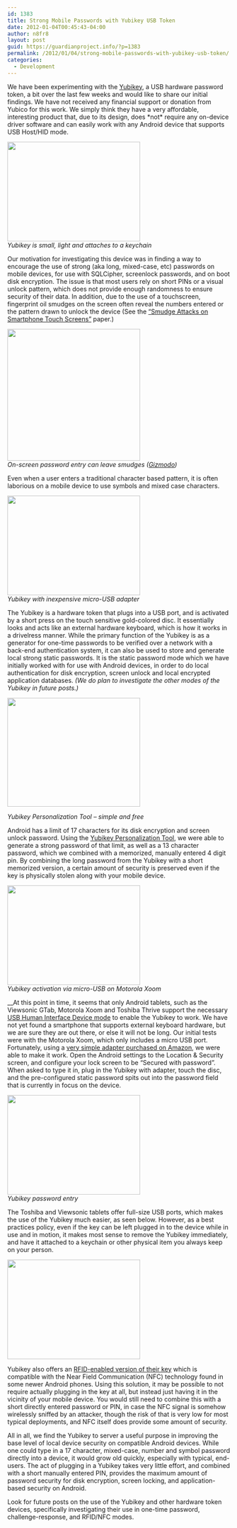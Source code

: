 ```yaml
---
id: 1383
title: Strong Mobile Passwords with Yubikey USB Token
date: 2012-01-04T00:45:43-04:00
author: n8fr8
layout: post
guid: https://guardianproject.info/?p=1383
permalink: /2012/01/04/strong-mobile-passwords-with-yubikey-usb-token/
categories:
  - Development
---
```

We have been experimenting with the [Yubikey](http://www.yubico.com/yubikey), a USB hardware password token, a bit over the last few weeks and would like to share our initial findings. We have not received any financial support or donation from Yubico for this work. We simply think they have a very affordable, interesting product that, due to its design, does \*not\* require any on-device driver software and can easily work with any Android device that supports USB Host/HID mode.

[<img title="2012-01-03 14.05.17" src="https://guardianproject.info/wp-content/uploads/2012/01/2012-01-03-14.05.17-300x225.jpg" alt="" width="300" height="225" />  
](https://guardianproject.info/wp-content/uploads/2012/01/2012-01-03-14.05.17.jpg) _Yubikey is small, light and attaches to a keychain_

Our motivation for investigating this device was in finding a way to encourage the use of strong (aka long, mixed-case, etc) passwords on mobile devices, for use with SQLCipher, screenlock passwords, and on boot disk encryption. The issue is that most users rely on short PINs or a visual unlock pattern, which does not provide enough randomness to ensure security of their data. In addition, due to the use of a touchscreen, fingerprint oil smudges on the screen often reveal the numbers entered or the pattern drawn to unlock the device (See the [“Smudge Attacks on Smartphone Touch Screens”](https://docs.google.com/viewer?url=http%3A%2F%2Fwww.usenix.org%2Fevents%2Fwoot10%2Ftech%2Ffull_papers%2FAviv.pdf) paper.)

[<img class="alignnone size-full wp-image-1397" title="medium_nexus-one-gesture-password-insecure-536x587_01" src="https://guardianproject.info/wp-content/uploads/2012/01/medium_nexus-one-gesture-password-insecure-536x587_01.jpg" alt="" width="300" height="298" srcset="https://guardianproject.info/wp-content/uploads/2012/01/medium_nexus-one-gesture-password-insecure-536x587_01.jpg 300w, https://guardianproject.info/wp-content/uploads/2012/01/medium_nexus-one-gesture-password-insecure-536x587_01-150x150.jpg 150w" sizes="(max-width: 300px) 100vw, 300px" />  
](https://guardianproject.info/wp-content/uploads/2012/01/medium_nexus-one-gesture-password-insecure-536x587_01.jpg) _On-screen password entry can leave smudges ([Gizmodo](http://gizmodo.com/5613737/your-greasy-fingers-are-giving-up-your-android-passcode))_

Even when a user enters a traditional character based pattern, it is often laborious on a mobile device to use symbols and mixed case characters.

[<img class="alignnone size-medium wp-image-1386" title="2012-01-03 14.05.55" src="https://guardianproject.info/wp-content/uploads/2012/01/2012-01-03-14.05.55-300x225.jpg" alt="" width="300" height="225" srcset="https://guardianproject.info/wp-content/uploads/2012/01/2012-01-03-14.05.55-300x225.jpg 300w, https://guardianproject.info/wp-content/uploads/2012/01/2012-01-03-14.05.55.jpg 1024w" sizes="(max-width: 300px) 100vw, 300px" />  
](https://guardianproject.info/wp-content/uploads/2012/01/2012-01-03-14.05.55.jpg) _Yubikey with inexpensive micro-USB adapter_

The Yubikey is a hardware token that plugs into a USB port, and is activated by a short press on the touch sensitive gold-colored disc. It essentially looks and acts like an external hardware keyboard, which is how it works in a drivelress manner. While the primary function of the Yubikey is as a generator for one-time passwords to be verified over a network with a back-end authentication system, it can also be used to store and generate local strong static passwords. It is the static password mode which we have initially worked with for use with Android devices, in order to do local authentication for disk encryption, screen unlock and local encrypted application databases. _(We do plan to investigate the other modes of the Yubikey in future posts.)_

[<img class="alignnone size-medium wp-image-1384" title="yubikey" src="https://guardianproject.info/wp-content/uploads/2012/01/yubikey-300x246.png" alt="" width="300" height="246" srcset="https://guardianproject.info/wp-content/uploads/2012/01/yubikey-300x246.png 300w, https://guardianproject.info/wp-content/uploads/2012/01/yubikey.png 902w" sizes="(max-width: 300px) 100vw, 300px" />](https://guardianproject.info/wp-content/uploads/2012/01/yubikey.png)

_Yubikey Personalization Tool – simple and free_

Android has a limit of 17 characters for its disk encryption and screen unlock password. Using the [Yubikey Personalization Tool](http://www.yubico.com/personalization-tool), we were able to generate a strong password of that limit, as well as a 13 character password, which we combined with a memorized, manually entered 4 digit pin. By combining the long password from the Yubikey with a short memorized version, a certain amount of security is preserved even if the key is physically stolen along with your mobile device.

[<img class="alignnone size-medium wp-image-1388" title="2012-01-03 14.07.10" src="https://guardianproject.info/wp-content/uploads/2012/01/2012-01-03-14.07.10-300x225.jpg" alt="" width="300" height="225" srcset="https://guardianproject.info/wp-content/uploads/2012/01/2012-01-03-14.07.10-300x225.jpg 300w, https://guardianproject.info/wp-content/uploads/2012/01/2012-01-03-14.07.10.jpg 1024w" sizes="(max-width: 300px) 100vw, 300px" />  
](https://guardianproject.info/wp-content/uploads/2012/01/2012-01-03-14.07.10.jpg) _Yubikey activation via micro-USB on Motorola Xoom_

__At this point in time, it seems that only Android tablets, such as the Viewsonic GTab, Motorola Xoom and Toshiba Thrive support the necessary [USB Human Interface Device mode](https://en.wikipedia.org/wiki/USB_human_interface_device_class) to enable the Yubikey to work. We have not yet found a smartphone that supports external keyboard hardware, but we are sure they are out there, or else it will not be long. Our initial tests were with the Motorola Xoom, which only includes a micro USB port. Fortunately, using a [very simple adapter purchased on Amazon](http://www.amazon.com/Micro-USB-Male-Female-Adapter/dp/B0027YYMU6/ref=sr_1_1?ie=UTF8&qid=1325636089&sr=8-1), we were able to make it work. Open the Android settings to the Location & Security screen, and configure your lock screen to be “Secured with password”. When asked to type it in, plug in the Yubikey with adapter, touch the disc, and the pre-configured static password spits out into the password field that is currently in focus on the device.

[<img class="alignnone size-medium wp-image-1390" title="2012-01-03 14.09.04" src="https://guardianproject.info/wp-content/uploads/2012/01/2012-01-03-14.09.04-300x225.jpg" alt="" width="300" height="225" srcset="https://guardianproject.info/wp-content/uploads/2012/01/2012-01-03-14.09.04-300x225.jpg 300w, https://guardianproject.info/wp-content/uploads/2012/01/2012-01-03-14.09.04.jpg 1024w" sizes="(max-width: 300px) 100vw, 300px" />  
](https://guardianproject.info/wp-content/uploads/2012/01/2012-01-03-14.09.04.jpg) _Yubikey password entry_

The Toshiba and Viewsonic tablets offer full-size USB ports, which makes the use of the Yubikey much easier, as seen below. However, as a best practices policy, even if the key can be left plugged in to the device while in use and in motion, it makes most sense to remove the Yubikey immediately, and have it attached to a keychain or other physical item you always keep on your person.

[<img class="alignnone size-medium wp-image-1389" title="2012-01-03 14.08.08" src="https://guardianproject.info/wp-content/uploads/2012/01/2012-01-03-14.08.08-300x225.jpg" alt="" width="300" height="225" srcset="https://guardianproject.info/wp-content/uploads/2012/01/2012-01-03-14.08.08-300x225.jpg 300w, https://guardianproject.info/wp-content/uploads/2012/01/2012-01-03-14.08.08.jpg 1024w" sizes="(max-width: 300px) 100vw, 300px" />](https://guardianproject.info/wp-content/uploads/2012/01/2012-01-03-14.08.08.jpg)

Yubikey also offers an [RFID-enabled version of their key](http://www.yubico.com/rfid-yubikey) which is compatible with the Near Field Communication (NFC) technology found in some newer Android phones. Using this solution, it may be possible to not require actually plugging in the key at all, but instead just having it in the vicinity of your mobile device. You would still need to combine this with a short directly entered password or PIN, in case the NFC signal is somehow wirelessly sniffed by an attacker, though the risk of that is very low for most typical deployments, and NFC itself does provide some amount of security.

All in all, we find the Yubikey to server a useful purpose in improving the base level of local device security on compatible Android devices. While one could type in a 17 character, mixed-case, number and symbol password directly into a device, it would grow old quickly, especially with typical, end-users. The act of plugging in a Yubikey takes very little effort, and combined with a short manually entered PIN, provides the maximum amount of password security for disk encryption, screen locking, and application-based security on Android.

Look for future posts on the use of the Yubikey and other hardware token devices, specifically investigating their use in one-time password, challenge-response, and RFID/NFC modes.

 